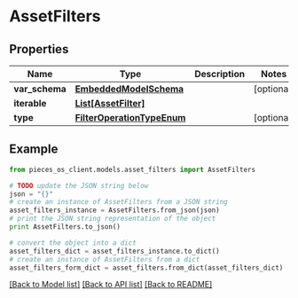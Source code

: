 # AssetFilters


## Properties

Name | Type | Description | Notes
------------ | ------------- | ------------- | -------------
**var_schema** | [**EmbeddedModelSchema**](EmbeddedModelSchema) |  | [optional] 
**iterable** | [**List[AssetFilter]**](AssetFilter) |  | 
**type** | [**FilterOperationTypeEnum**](FilterOperationTypeEnum) |  | [optional] 

## Example

```python
from pieces_os_client.models.asset_filters import AssetFilters

# TODO update the JSON string below
json = "{}"
# create an instance of AssetFilters from a JSON string
asset_filters_instance = AssetFilters.from_json(json)
# print the JSON string representation of the object
print AssetFilters.to_json()

# convert the object into a dict
asset_filters_dict = asset_filters_instance.to_dict()
# create an instance of AssetFilters from a dict
asset_filters_form_dict = asset_filters.from_dict(asset_filters_dict)
```
[[Back to Model list]](../README#documentation-for-models) [[Back to API list]](../README#documentation-for-api-endpoints) [[Back to README]](../README)


